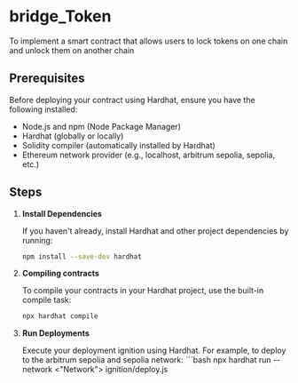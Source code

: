 # bridge_Token
 To implement a  smart contract that allows users to lock tokens on one chain and unlock them on another chain

## Prerequisites
Before deploying your contract using Hardhat, ensure you have the following installed:
- Node.js and npm (Node Package Manager)
- Hardhat (globally or locally)
- Solidity compiler (automatically installed by Hardhat)
- Ethereum network provider (e.g., localhost, arbitrum sepolia, sepolia, etc.)

## Steps

1. **Install Dependencies**
   
   If you haven't already, install Hardhat and other project dependencies by running:
   ```bash
   npm install --save-dev hardhat

2. **Compiling contracts**

    To compile your contracts in your Hardhat project, use the built-in compile task:
    ```bash
    npx hardhat compile

3. **Run Deployments**

    Execute your deployment ignition using Hardhat. For example, to deploy to the arbitrum sepolia and sepolia  network:
        ```bash
    npx hardhat run --network <"Network"> ignition/deploy.js
